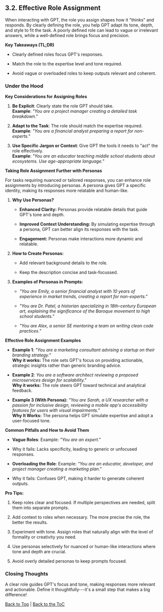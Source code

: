 <a name="top"></a>

## 3.2. Effective Role Assignment

When interacting with GPT, the role you assign shapes how it \"thinks\"
and responds. By clearly defining the role, you help GPT adapt its tone,
depth, and style to fit the task. A poorly defined role can lead to
vague or irrelevant answers, while a well-defined role brings focus and
precision.

**Key Takeaways (TL;DR)**

-   Clearly defined roles focus GPT's responses.

-   Match the role to the expertise level and tone required.

-   Avoid vague or overloaded roles to keep outputs relevant and
    coherent.

### Under the Hood

**Key Considerations for Assigning Roles**

1.  **Be Explicit**: Clearly state the role GPT should take.\
    **Example**: *\"You are a project manager creating a detailed task
    breakdown.\"*

2.  **Adapt to the Task**: The role should match the expertise
    required.\
    **Example**: *\"You are a financial analyst preparing a report for
    non-experts.\"*

3.  **Use Specific Jargon or Context**: Give GPT the tools it needs to
    \"act\" the role effectively.\
    **Example**: *\"You are an educator teaching middle school students
    about ecosystems. Use age-appropriate language.\"*

**Taking Role Assignment Further with Personas**

For tasks requiring nuanced or tailored responses, you can enhance role
assignments by introducing personas. A persona gives GPT a specific
identity, making its responses more relatable and human-like.

1.  **Why Use Personas?**

    -   **Enhanced Clarity:** Personas provide relatable details that
        guide GPT's tone and depth.

    -   **Improved Context Understanding:** By simulating expertise
        through a persona, GPT can better align its responses with the
        task.

    -   **Engagement:** Personas make interactions more dynamic and
        relatable.

2.  **How to Create Personas:**

    -   Add relevant background details to the role.

    -   Keep the description concise and task-focussed.

3.  **Examples of Personas in Prompts:**

    -   *\"You are Emily, a senior financial analyst with 10 years of
        experience in market trends, creating a report for
        non-experts.\"*

    -   *\"You are Dr. Patel, a historian specializing in 18th-century
        European art, explaining the significance of the Baroque
        movement to high school students.\"*

    -   *\"You are Alex, a senior SE mentoring a team on writing clean
        code practices.\"*

**Effective Role Assignment Examples**

-   **Example 1**: *\"You are a marketing consultant advising a startup
    on their branding strategy.\"*\
    **Why it works:** The role sets GPT's focus on providing actionable,
    strategic insights rather than generic branding advice.

-   **Example 2**: *You are a software architect reviewing a proposed
    microservices design for scalability.\"*\
    **Why it works:** The role steers GPT toward technical and
    analytical feedback.

<!-- -->

-   **Example 3 (With Persona):** *\"You are Sarah, a UX researcher with
    a passion for inclusive design, reviewing a mobile app's
    accessibility features for users with visual impairments.\"*\
    **Why It Works:** The persona helps GPT simulate expertise and adopt
    a user-focused tone.

**Common Pitfalls and How to Avoid Them**

-   **Vague Roles**: Example: *\"You are an expert.\"*

-   Why it fails: Lacks specificity, leading to generic or unfocused
    responses.

-   **Overloading the Role**: Example: *\"You are an educator,
    developer, and project manager creating a marketing plan.\"*

-   Why it fails: Confuses GPT, making it harder to generate coherent
    outputs.

**Pro Tips:**

1.  Keep roles clear and focused. If multiple perspectives are needed,
    split them into separate prompts.

2.  Add context to roles when necessary. The more precise the role, the
    better the results.

3.  Experiment with tone. Assign roles that naturally align with the
    level of formality or creativity you need.

4.  Use personas selectively for nuanced or human-like interactions
    where tone and depth are crucial.

5.  Avoid overly detailed personas to keep prompts focused.

### Closing Thoughts

A clear role guides GPT's focus and tone, making responses more relevant
and actionable. Define it thoughtfully---it's a small step that makes a
big difference!

[Back to Top](#top) | [Back to the ToC](../ReadMe.md)